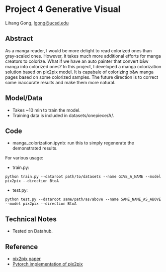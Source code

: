 # Project 4 Generative Visual

Lihang Gong, lgong@ucsd.edu

## Abstract

As a manga reader, I would be more delight to read colorized ones than gray-scaled ones. However, it takes much more additional efforts for manga creators to colorize. What if we have an auto painter that convert b&w manga into colorized ones? In this project, I developed a manga colorization solution based on pix2pix model. It is capabale of colorizing b&w manga pages based on some colorized samples. The future direction is to correct some inaccurate results and make them more natural.


## Model/Data

- Takes ~10 min to train the model.
- Training data is included in datasets/onepiece/A/.

## Code

- manga_colorization.ipynb: run this to simply regenerate the demonstrated results.  

For various usage:
- train.py: 
```
python train.py --dataroot path/to/datasets --name GIVE_A_NAME --model pix2pix --direction BtoA
```
- test.py:
```
python test.py --dataroot same/path/as/above --name SAME_NAME_AS_ABOVE --model pix2pix --direction BtoA
```

## Technical Notes

- Tested on Datahub.

## Reference

- [pix2pix paper](https://arxiv.org/pdf/1611.07004.pdf)
- [Pytorch implementation of pix2pix](https://github.com/junyanz/pytorch-CycleGAN-and-pix2pix)

